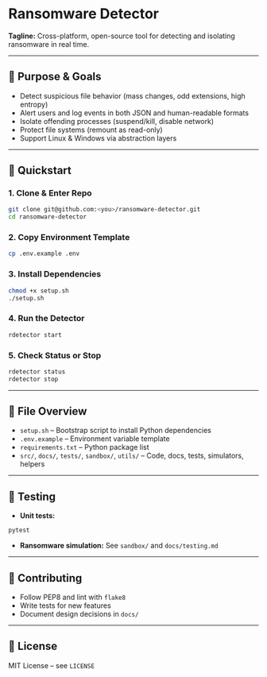 # Ransomware Detector

**Tagline:** Cross-platform, open-source tool for detecting and isolating ransomware in real time.

---

## 🎯 Purpose & Goals

- Detect suspicious file behavior (mass changes, odd extensions, high entropy)
- Alert users and log events in both JSON and human-readable formats
- Isolate offending processes (suspend/kill, disable network)
- Protect file systems (remount as read-only)
- Support Linux & Windows via abstraction layers

---

## 🚀 Quickstart

### 1. Clone & Enter Repo

```bash
git clone git@github.com:<you>/ransomware-detector.git
cd ransomware-detector
```

### 2. Copy Environment Template

```bash
cp .env.example .env
```

### 3. Install Dependencies

```bash
chmod +x setup.sh
./setup.sh
```

### 4. Run the Detector

```bash
rdetector start
```

### 5. Check Status or Stop

```bash
rdetector status
rdetector stop
```

---

## 📁 File Overview

- `setup.sh` – Bootstrap script to install Python dependencies
- `.env.example` – Environment variable template
- `requirements.txt` – Python package list
- `src/`, `docs/`, `tests/`, `sandbox/`, `utils/` – Code, docs, tests, simulators, helpers

---

## 🧪 Testing

- **Unit tests:**

```bash
pytest
```

- **Ransomware simulation:**
  See `sandbox/` and `docs/testing.md`

---

## 🤝 Contributing

- Follow PEP8 and lint with `flake8`
- Write tests for new features
- Document design decisions in `docs/`

---

## 📄 License

MIT License – see `LICENSE`
